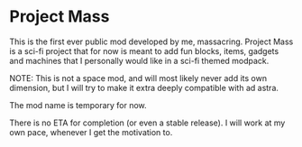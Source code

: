 # Project Mass
This is the first ever public mod developed by me, massacring.
Project Mass is a sci-fi project that for now is meant to add fun blocks, items, gadgets and machines that I personally would like in a sci-fi themed modpack.

NOTE: This is not a space mod, and will most likely never add its own dimension, but I will try to make it extra deeply compatible with ad astra.

The mod name is temporary for now.

There is no ETA for completion (or even a stable release). I will work at my own pace, whenever I get the motivation to.
